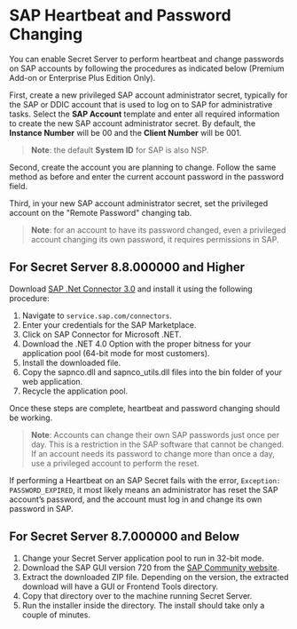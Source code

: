 [title]: # (SAP Heartbeat and Password Changing)
[tags]: # (sap,heartbeat,password,rpc,remote password changing)
[priority]: # (1000)

# SAP Heartbeat and Password Changing

You can enable Secret Server to perform heartbeat and change passwords on SAP accounts by following the procedures as indicated below (Premium Add-on or Enterprise Plus Edition Only).

First, create a new privileged SAP account administrator secret, typically for the SAP or DDIC account that is used to log on to SAP for administrative tasks. Select the **SAP Account** template and enter all required information to create the new SAP account administrator secret. By default, the **Instance Number** will be 00 and the **Client Number** will be 001.

 >**Note**: the default **System ID** for SAP is also NSP.

Second, create the account you are planning to change. Follow the same method as before and enter the current account password in the password field.

Third, in your new SAP account administrator secret, set the privileged account on the "Remote Password" changing tab.
>**Note**: for an account to have its password changed, even a privileged account changing its own password, it requires permissions in SAP.

## For Secret Server 8.8.000000 and Higher

Download [SAP .Net Connector 3.0]( https://help.sap.com/saphelp_crm700_ehp02/helpdata/en/4a/097b0543f4088ce10000000a421937/frameset.htm) and install it using the following procedure:

1. Navigate to `service.sap.com/connectors`.
1. Enter your credentials for the SAP Marketplace.
1. Click on SAP Connector for Microsoft .NET.
1. Download the .NET 4.0 Option with the proper bitness for your application pool (64-bit mode for most customers).
1. Install the downloaded file.
1. Copy the sapnco.dll and sapnco_utils.dll files into the bin folder of your web application.
1. Recycle the application pool.

Once these steps are complete, heartbeat and password changing should be working.

 >**Note**: Accounts can change their own SAP passwords just once per day. This is a restriction in the SAP software that cannot be changed. If an account needs its password to change more than once a day, use a privileged account to perform the reset.

If performing a Heartbeat on an SAP Secret fails with the error, `Exception: PASSWORD_EXPIRED`, it most likely means an administrator has reset the SAP account’s password, and the account must log in and change its own password in SAP.

## For Secret Server 8.7.000000 and Below

1. Change your Secret Server application pool to run in 32-bit mode.
1. Download the SAP GUI version 720 from the [SAP Community website](http://scn.sap.com).
1. Extract the downloaded ZIP file. Depending on the version, the extracted download will have a GUI or Frontend Tools directory.
1. Copy that directory over to the machine running Secret Server.
1. Run the installer inside the directory. The install should take only a couple of minutes.
